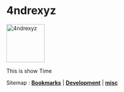 # 4ndrexyz

<img src="/images/avatar.jpeg" alt="4ndrexyz" style="height: 100px; width:100px;"/>
 
This is show Time

Sitemap :
[**Bookmarks**](/bookmarks) | [**Development**](/development) | [**misc**](/misc/feedbacks)
